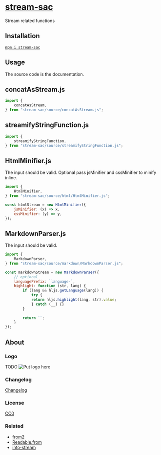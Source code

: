# [stream-sac](https://github.com/GrosSacASac/stream-sac)

Stream related functions



## Installation

[`npm i stream-sac`](https://www.npmjs.com/package/stream-sac)

## Usage

The source code is the documentation.

## concatAsStream.js

```js
import {
    concatAsStream,
} from "stream-sac/source/concatAsStream.js";
```

## streamifyStringFunction.js

```js
import {
    streamifyStringFunction,
} from "stream-sac/source/streamifyStringFunction.js";
```

## HtmlMinifier.js

The input should be valid. Optional pass jsMinifier and cssMinifier to minify inline.

```js
import {
    HtmlMinifier,
} from "stream-sac/source/html/HtmlMinifier.js";

const htmlStream = new HtmlMinifier({
    jsMinifier: (x) => x,
    cssMinifier: (y) => y,
});
```

## MarkdownParser.js

The input should be valid. 

```js
import {
    MarkdownParser,
} from "stream-sac/source/markdown/MarkdownParser.js";

const markdownStream = new MarkdownParser({
    // optional
    languagePrefix: `language-`,
    highlight: function (str, lang) {
        if (lang && hljs.getLanguage(lang)) {
            try {
            return hljs.highlight(lang, str).value;
            } catch (__) {}
        }
    
        return ``;
    }
});
```


## About

### Logo

TODO
![Put logo here](https://miaou.dystroy.org/static/Miaou.svg)


### Changelog

[Changelog](./changelog.md)


### License

[CC0](./license.txt)

### Related

 - [from2](https://www.npmjs.com/package/from2)
 - [Readable.from](https://nodejs.org/api/stream.html#stream_creating_readable_streams_with_async_generators)
 - [into-stream](https://github.com/sindresorhus/into-stream)
